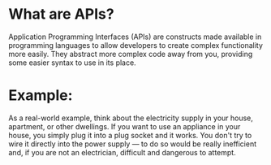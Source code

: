 # What are APIs?
Application Programming Interfaces (APIs) are constructs made available in programming languages to allow developers to create complex functionality more easily. They abstract more complex code away from you, providing some easier syntax to use in its place.

# Example:
As a real-world example, think about the electricity supply in your house, apartment, or other dwellings. If you want to use an appliance in your house, you simply plug it into a plug socket and it works. You don't try to wire it directly into the power supply — to do so would be really inefficient and, if you are not an electrician, difficult and dangerous to attempt.
